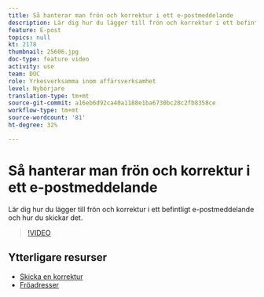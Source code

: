```yaml
---
title: Så hanterar man frön och korrektur i ett e-postmeddelande
description: Lär dig hur du lägger till frön och korrektur i ett befintligt e-postmeddelande och hur du skickar det.
feature: E-post
topics: null
kt: 2178
thumbnail: 25606.jpg
doc-type: feature video
activity: use
team: DOC
role: Yrkesverksamma inom affärsverksamhet
level: Nybörjare
translation-type: tm+mt
source-git-commit: a16eb6d92ca40a1188e1ba6730bc28c2fb8358ce
workflow-type: tm+mt
source-wordcount: '81'
ht-degree: 32%

---
```



# Så hanterar man frön och korrektur i ett e-postmeddelande

Lär dig hur du lägger till frön och korrektur i ett befintligt e-postmeddelande och hur du skickar det.

>[!VIDEO](https://video.tv.adobe.com/v/25606?quality=12)

## Ytterligare resurser

- [Skicka en korrektur](https://docs.adobe.com/content/help/en/campaign-classic/using/transactional-messaging/message-templates/sending-a-proof.html)
- [Fröadresser](https://docs.adobe.com/content/help/en/campaign-classic/using/configuring-campaign-classic/use-a-custom-recipient-table/seed-addresses.html)